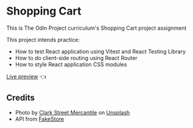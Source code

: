 # Shopping Cart

This is The Odin Project curriculum's Shopping Cart project assignment

This project intends practice:

- How to test React application using Vitest and React Testing Library
- How to do client-side routing using React Router
- How to style React application CSS modules

[Live preview](https://shopping-cart-80u.pages.dev/) :point_left:

## Credits

- Photo by [Clark Street Mercantile](https://unsplash.com/@mercantile?utm_content=creditCopyText&utm_medium=referral&utm_source=unsplash) on [Unsplash](https://unsplash.com/photos/clothes-store-interior-P3pI6xzovu0?utm_content=creditCopyText&utm_medium=referral&utm_source=unsplash)
- API from [FakeStore](https://fakestoreapi.com/)

